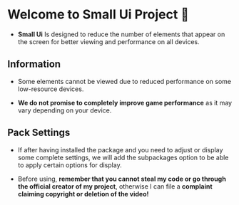 # Welcome to Small Ui Project 👋
- **Small Ui** Is designed to reduce the number of elements that appear on the screen for better viewing and performance on all devices.

## Information
- Some elements cannot be viewed due to reduced performance on some low-resource devices.

- **We do not promise to completely improve game performance** as it may vary depending on your device.

## Pack Settings
- If after having installed the package and you need to adjust or display some complete settings, we will add the subpackages option to be able to apply certain options for display.

- Before using, **remember that you cannot steal my code or go through the official creator of my project**, otherwise I can file a **complaint claiming copyright or deletion of the video!**
